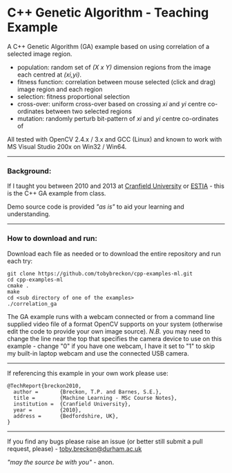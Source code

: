 # C++ Genetic Algorithm - Teaching Example

A C++ Genetic Algorithm (GA) example based on using correlation of a selected image region.

- population: random set of _(X x Y)_ dimension regions from the image each centred at _(xi,yi)_.
- fitness function: correlation between mouse selected (click and drag) image region and each region
- selection: fitness proportional selection
- cross-over: uniform cross-over based on crossing _xi_ and _yi_ centre co-ordinates between two selected regions  
- mutation: randomly perturb bit-pattern of  _xi_ and _yi_ centre co-ordinates of

All tested with OpenCV 2.4.x / 3.x and GCC (Linux) and known to work with MS Visual Studio 200x on Win32 / Win64.

---

### Background:

If I taught you between 2010 and 2013 at [Cranfield University](http://www.cranfield.ac.uk) or [ESTIA](http://www.estia.fr) - this is the C++ GA example from class.

Demo source code is provided _"as is"_ to aid your learning and understanding.

---

### How to download and run:

Download each file as needed or to download the entire repository and run each try:

```
git clone https://github.com/tobybreckon/cpp-examples-ml.git
cd cpp-examples-ml
cmake .
make
cd <sub directory of one of the examples>
./correlation_ga
```

The GA example runs with a webcam connected or from a command line supplied video file of a format OpenCV supports on your system (otherwise edit the code to provide your own image source). _N.B._ you may need to change the line near the top that specifies the camera device to use on this example - change "0" if you have one webcam, I have it set to "1" to skip my built-in laptop webcam and use the connected USB camera.

---

If referencing this example in your own work please use:
```
@TechReport{breckon2010,
  author =       {Breckon, T.P. and Barnes, S.E.},
  title =        {Machine Learning - MSc Course Notes},
  institution =  {Cranfield University},
  year =         {2010},
  address =      {Bedfordshire, UK},
}
```

---

If you find any bugs please raise an issue (or better still submit a pull request, please) - toby.breckon@durham.ac.uk

_"may the source be with you"_ - anon.
